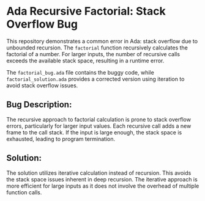# Ada Recursive Factorial: Stack Overflow Bug

This repository demonstrates a common error in Ada: stack overflow due to unbounded recursion.  The `factorial` function recursively calculates the factorial of a number.  For larger inputs, the number of recursive calls exceeds the available stack space, resulting in a runtime error.

The `factorial_bug.ada` file contains the buggy code, while `factorial_solution.ada` provides a corrected version using iteration to avoid stack overflow issues.

## Bug Description:
The recursive approach to factorial calculation is prone to stack overflow errors, particularly for larger input values. Each recursive call adds a new frame to the call stack.  If the input is large enough, the stack space is exhausted, leading to program termination.

## Solution:
The solution utilizes iterative calculation instead of recursion. This avoids the stack space issues inherent in deep recursion. The iterative approach is more efficient for large inputs as it does not involve the overhead of multiple function calls.